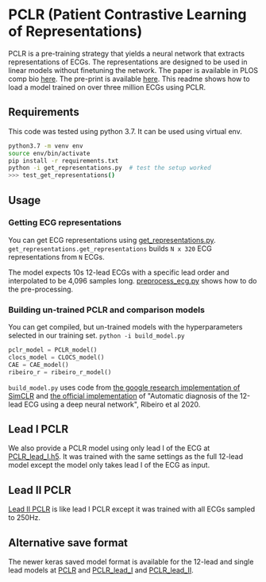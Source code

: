 # PCLR (Patient Contrastive Learning of Representations)

PCLR is a pre-training strategy that yields a neural network that extracts representations of ECGs.
The representations are designed to be used in linear models without finetuning the network.
The paper is available in PLOS comp bio [here](https://journals.plos.org/ploscompbiol/article?id=10.1371/journal.pcbi.1009862).
The pre-print is available [here](https://arxiv.org/abs/2104.04569).
This readme shows how to load a model trained on over three million ECGs using PCLR.

## Requirements
This code was tested using python 3.7.
It can be used using virtual env.
```bash
python3.7 -m venv env
source env/bin/activate
pip install -r requirements.txt
python -i get_representations.py  # test the setup worked
>>> test_get_representations()
```

## Usage
### Getting ECG representations
You can get ECG representations using [get_representations.py](./get_representations.py).
`get_representations.get_representations` builds `N x 320` ECG representations from `N` ECGs.

The model expects 10s 12-lead ECGs with a specific lead order and interpolated to be 4,096 samples long.
[preprocess_ecg.py](./preprocess_ecg.py) shows how to do the pre-processing.

### Building un-trained PCLR and comparison models

You can get compiled, but un-trained models with the hyperparameters selected in our training set.
`python -i build_model.py`
```python
pclr_model = PCLR_model()
clocs_model = CLOCS_model()
CAE = CAE_model()
ribeiro_r = ribeiro_r_model()
```
`build_model.py` uses code from [the google research implementation of SimCLR](https://github.com/google-research/simclr/)
and [the official implementation](https://github.com/antonior92/automatic-ecg-diagnosis) of "Automatic diagnosis of the 12-lead ECG using a deep neural network",
Ribeiro et al 2020.

## Lead I PCLR
We also provide a PCLR model using only lead I of the ECG at [PCLR_lead_I.h5](./PCLR_lead_I.h5).
It was trained with the same settings as the full 12-lead model except
the model only takes lead I of the ECG as input.

## Lead II PCLR
[Lead II PCLR](./PCLR_lead_II.h5) is like lead I PCLR except it was trained with all ECGs sampled to 250Hz.

## Alternative save format
The newer keras saved model format is available for the 12-lead and single lead models at [PCLR](./PCLR)
and [PCLR_lead_I](./PCLR_lead_I) and [PCLR_lead_II](./PCLR_lead_II).
